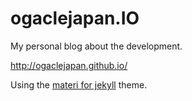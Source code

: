 ogaclejapan.IO
=================

My personal blog about the development.

<http://ogaclejapan.github.io/>

Using the [materi for jekyll](http://github.com/ogaclejapan/materi-for-jekyll) theme.
